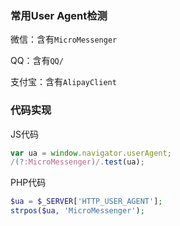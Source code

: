 ### 常用User Agent检测

微信：含有`MicroMessenger`

QQ：含有`QQ/`

支付宝：含有`AlipayClient`

### 代码实现

JS代码
```javascript
var ua = window.navigator.userAgent;
/(?:MicroMessenger)/.test(ua);
```

PHP代码
```php
$ua = $_SERVER['HTTP_USER_AGENT'];
strpos($ua, 'MicroMessenger');
```
